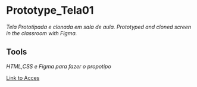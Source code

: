 # Prototype_Tela01
_Tela Prototipada e clonada em sala de aula. Prototyped and cloned screen in the classroom with Figma._

## Tools
_HTML,CSS e Figma para fazer o propotipo_

[Link to Acces](prototype-tela01.netlify.app)
